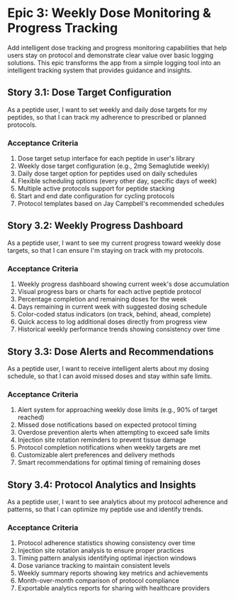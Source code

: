 # Epic 3: Weekly Dose Monitoring & Progress Tracking

Add intelligent dose tracking and progress monitoring capabilities that help users stay on protocol and demonstrate clear value over basic logging solutions. This epic transforms the app from a simple logging tool into an intelligent tracking system that provides guidance and insights.

## Story 3.1: Dose Target Configuration

As a peptide user,
I want to set weekly and daily dose targets for my peptides,
so that I can track my adherence to prescribed or planned protocols.

### Acceptance Criteria

1. Dose target setup interface for each peptide in user's library
2. Weekly dose target configuration (e.g., 2mg Semaglutide weekly)
3. Daily dose target option for peptides used on daily schedules
4. Flexible scheduling options (every other day, specific days of week)
5. Multiple active protocols support for peptide stacking
6. Start and end date configuration for cycling protocols
7. Protocol templates based on Jay Campbell's recommended schedules

## Story 3.2: Weekly Progress Dashboard

As a peptide user,
I want to see my current progress toward weekly dose targets,
so that I can ensure I'm staying on track with my protocols.

### Acceptance Criteria

1. Weekly progress dashboard showing current week's dose accumulation
2. Visual progress bars or charts for each active peptide protocol
3. Percentage completion and remaining doses for the week
4. Days remaining in current week with suggested dosing schedule
5. Color-coded status indicators (on track, behind, ahead, complete)
6. Quick access to log additional doses directly from progress view
7. Historical weekly performance trends showing consistency over time

## Story 3.3: Dose Alerts and Recommendations

As a peptide user,
I want to receive intelligent alerts about my dosing schedule,
so that I can avoid missed doses and stay within safe limits.

### Acceptance Criteria

1. Alert system for approaching weekly dose limits (e.g., 90% of target reached)
2. Missed dose notifications based on expected protocol timing
3. Overdose prevention alerts when attempting to exceed safe limits
4. Injection site rotation reminders to prevent tissue damage
5. Protocol completion notifications when weekly targets are met
6. Customizable alert preferences and delivery methods
7. Smart recommendations for optimal timing of remaining doses

## Story 3.4: Protocol Analytics and Insights

As a peptide user,
I want to see analytics about my protocol adherence and patterns,
so that I can optimize my peptide use and identify trends.

### Acceptance Criteria

1. Protocol adherence statistics showing consistency over time
2. Injection site rotation analysis to ensure proper practices
3. Timing pattern analysis identifying optimal injection windows
4. Dose variance tracking to maintain consistent levels
5. Weekly summary reports showing key metrics and achievements
6. Month-over-month comparison of protocol compliance
7. Exportable analytics reports for sharing with healthcare providers
